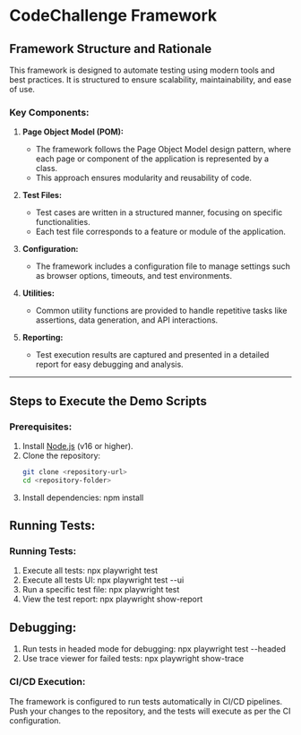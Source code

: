 # CodeChallenge Framework

## Framework Structure and Rationale

This framework is designed to automate testing using modern tools and best practices. It is structured to ensure scalability, maintainability, and ease of use.

### Key Components:

1. **Page Object Model (POM):**
   - The framework follows the Page Object Model design pattern, where each page or component of the application is represented by a class.
   - This approach ensures modularity and reusability of code.

2. **Test Files:**
   - Test cases are written in a structured manner, focusing on specific functionalities.
   - Each test file corresponds to a feature or module of the application.

3. **Configuration:**
   - The framework includes a configuration file to manage settings such as browser options, timeouts, and test environments.

4. **Utilities:**
   - Common utility functions are provided to handle repetitive tasks like assertions, data generation, and API interactions.

5. **Reporting:**
   - Test execution results are captured and presented in a detailed report for easy debugging and analysis.

---

## Steps to Execute the Demo Scripts

### Prerequisites:
1. Install [Node.js](https://nodejs.org/) (v16 or higher).
2. Clone the repository:
   ```bash
   git clone <repository-url>
   cd <repository-folder>
3. Install dependencies:
    npm install

## Running Tests:
### Running Tests:
1. Execute all tests:
    npx playwright test
2. Execute all tests UI:
    npx playwright test --ui
2. Run a specific test file:
    npx playwright test <test-file-path>
3. View the test report:
    npx playwright show-report

## Debugging:
1. Run tests in headed mode for debugging:
    npx playwright test --headed
2. Use trace viewer for failed tests:
    npx playwright show-trace <trace-file>

### CI/CD Execution:
The framework is configured to run tests automatically in CI/CD pipelines. Push your changes to the repository, and the tests will execute as per the CI configuration.


